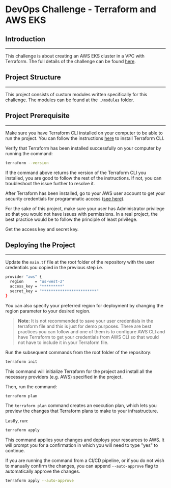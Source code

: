 # DevOps Challenge - Terraform and AWS EKS

## Introduction

---

This challenge is about creating an AWS EKS cluster in a VPC with Terraform. The full details of the challenge can be found [here](./devops-challenge.md).

## Project Structure

---

This project consists of custom modules written specifically for this challenge. The modules can be found at the `./modules` folder.

## Project Prerequisite

---

Make sure you have Terraform CLI installed on your computer to be able to run the project.
You can follow the instructions [here](https://learn.hashicorp.com/tutorials/terraform/install-cli) to install Terraform CLI.

Verify that Terraform has been installed successfully on your computer by running the command:

```bash
terraform --version
```

If the command above returns the version of the Terraform CLI you installed, you are good to follow the rest of the instructions. If not, you can troubleshoot the issue further to resolve it.

After Terraform has been installed, go to your AWS user account to get your security credentials for programmatic access ([see here](https://docs.aws.amazon.com/general/latest/gr/aws-sec-cred-types.html#access-keys-and-secret-access-keys)).

For the sake of this project, make sure your user has Administrator privilege so that you would not have issues with permissions. In a real project, the best practice would be to follow the principle of least privilege.

Get the access key and secret key.

## Deploying the Project

---

Update the `main.tf` file at the root folder of the repository with the user credentials you copied in the previous step i.e.

```Bash
provider "aws" {
  region     = "us-west-2"
  access_key = "*********"
  secret_key = "************************"
}
```

You can also specify your preferred region for deployment by changing the region parameter to your desired region.
> **Note:** It is not recommended to save your user credentials in the terraform file and this is just for demo purposes. There are best practices you can follow and one of them is to configure AWS CLI and have Terraform to get your credentials from AWS CLI so that would not have to include it in your Terraform file.

Run the subsequent commands from the root folder of the repository:

```Bash
terraform init
```

This command will initialize Terraform for the project and install all the necessary providers (e.g. AWS) specified in the project.

Then, run the command:

```Bash
terraform plan
```

The `terraform plan` command creates an execution plan, which lets you preview the changes that Terraform plans to make to your infrastructure.

Lastly, run:

```Bash
terraform apply
```

This command applies your changes and deploys your resources to AWS. It will prompt you for a confirmation in which you will need to type "yes" to continue.

If you are running the command from a CI/CD pipeline, or if you do not wish to manually confirm the changes, you can append `--auto-approve` flag to automatically approve the changes.

```Bash
terraform apply --auto-approve
```
